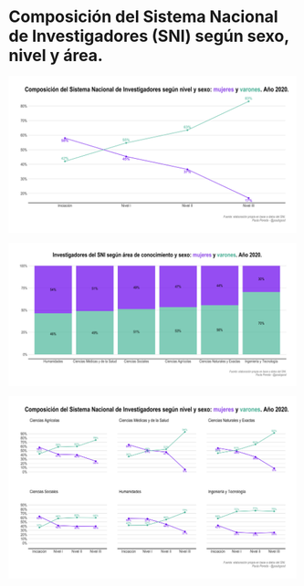 # Composición del Sistema Nacional de Investigadores (SNI) según sexo, nivel y área.


![](plots/sni_2020.png)

![](plots/sni_area_2020.png)

![](plots/sni_area_nivel_2020.png)
